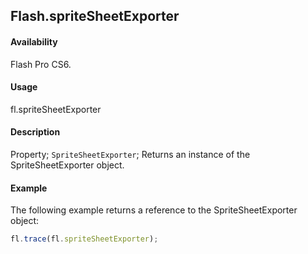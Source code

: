 ## Flash.spriteSheetExporter

#### Availability

Flash Pro CS6.

#### Usage

fl.spriteSheetExporter

#### Description

Property; `SpriteSheetExporter`; Returns an instance of the SpriteSheetExporter object.

#### Example

The following example returns a reference to the SpriteSheetExporter object:

```javascript
fl.trace(fl.spriteSheetExporter);
```
